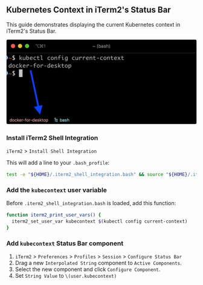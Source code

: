 ## Kubernetes Context in iTerm2's Status Bar

This guide demonstrates displaying the current Kubernetes context in iTerm2's
Status Bar.

![iTerm Kube](assets/images/itermkube.png "iTerm Kube")

### Install iTerm2 Shell Integration

`iTerm2` > `Install Shell Integration`

This will add a line to your `.bash_profile`:

```bash
test -e "${HOME}/.iterm2_shell_integration.bash" && source "${HOME}/.iterm2_shell_integration.bash"
```

### Add the `kubecontext` user variable

Before `.iterm2_shell_integration.bash` is loaded, add this function:

```bash
function iterm2_print_user_vars() {
  iterm2_set_user_var kubecontext $(kubectl config current-context)
}
```

### Add `kubecontext` Status Bar component

1. `iTerm2` > `Preferences` > `Profiles` > `Session` > `Configure Status Bar`
2. Drag a new `Interpolated String` component to `Active Components`.
3. Select the new component and click `Configure Component`.
4. Set `String Value` to `\(user.kubecontext)`
